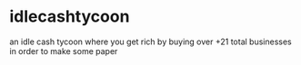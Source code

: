 # idlecashtycoon
an idle cash tycoon where you get rich by buying over +21 total businesses in order to make some paper
